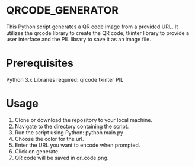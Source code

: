 # QRCODE_GENERATOR
This Python script generates a QR code image from a provided URL. It utilizes the qrcode library to create the QR code, tkinter library to provide a user interface and the PIL library to save it as an image file.

# Prerequisites
Python 3.x
Libraries required:
qrcode
tkinter
PIL

# Usage
1. Clone or download the repository to your local machine.
2. Navigate to the directory containing the script.
3. Run the script using Python:
  python main.py
4. Choose the color for the url.
5. Enter the URL you want to encode when prompted.
6. Click on generate.
7. QR code will be saved in qr_code.png.
